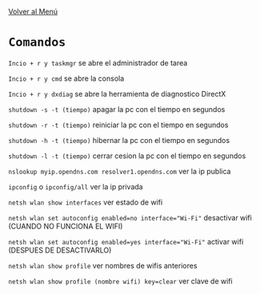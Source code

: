[Volver al Menú](root.md)

# `Comandos`

`Incio + r y taskmgr` se abre el administrador de tarea

`Incio + r y cmd` se abre la consola

`Incio + r y dxdiag` se abre la herramienta de diagnostico DirectX

`shutdown -s -t (tiempo)` apagar la pc con el tiempo en segundos

`shutdown -r -t (tiempo)` reiniciar la pc con el tiempo en segundos

`shutdown -h -t (tiempo)` hibernar la pc con el tiempo en segundos

`shutdown -l -t (tiempo)` cerrar cesion la pc con el tiempo en segundos

`nslookup myip.opendns.com resolver1.opendns.com` ver la ip publica

`ipconfig` o `ipconfig/all` ver la ip privada

`netsh wlan show interfaces` ver estado de wifi

`netsh wlan set autoconfig enabled=no interface="Wi-Fi"` desactivar wifi (CUANDO NO FUNCIONA EL WIFI)

`netsh wlan set autoconfig enabled=yes interface="Wi-Fi"` activar wifi (DESPUES DE DESACTIVARLO)

`netsh wlan show profile` ver nombres de wifis anteriores

`netsh wlan show profile (nombre wifi) key=clear` ver clave de wifi
